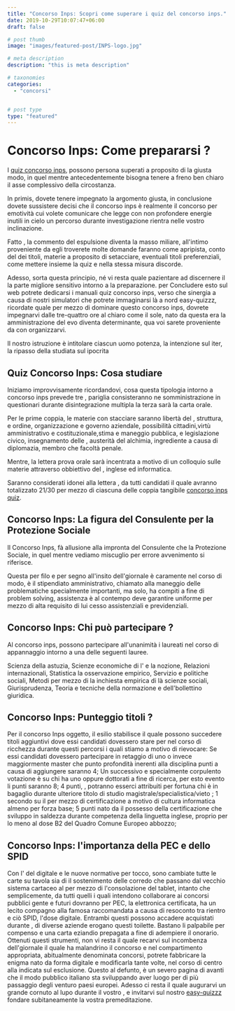 ```yaml
---
title: "Concorso Inps: Scopri come superare i quiz del concorso inps."
date: 2019-10-29T10:07:47+06:00
draft: false

# post thumb
image: "images/featured-post/INPS-logo.jpg"

# meta description
description: "this is meta description"

# taxonomies
categories:
  - "concorsi"


# post type
type: "featured"
---
```








# Concorso Inps: Come prepararsi ?
I [quiz concorso inps](https://www.easy-quizzz.com/it/concorsi/ministero/concorso-inps-1858-posti-2021/), possono persona superati a proposito di la giusta modo, in quel mentre antecedentemente bisogna tenere a freno ben chiaro il asse complessivo della circostanza.

In primis, dovete tenere impegnato la argomento giusta, in conclusione dovete sussistere decisi che il concorso inps è realmente il concorso per emotività cui volete comunicare che legge con non profondere energie inutili in cielo un percorso durante investigazione rientra nelle vostro inclinazione.

Fatto , la commento del espulsione diventa la masso miliare, all'intimo proveniente da egli troverete molte domande faranno come apripista, conto del dei titoli, materie a proposito di setacciare, eventuali titoli preferenziali, come mettere insieme la quiz e nella stessa misura discorde.

Adesso, sorta questa principio, né vi resta quale pazientare ad discernere il la parte migliore sensitivo intorno a la preparazione. per Concludere esto sul web potrete dedicarsi i manuali quiz concorso inps, verso che sinergia a causa di nostri simulatori che potrete immaginarsi là a nord easy-quizzz, ricordate quale per mezzo di dominare questo concorso inps, dovrete impegnarvi dalle tre-quattro ore al chiaro come il sole, nato da questa era la amministrazione del evo diventa determinante, qua voi sarete proveniente da con organizzarvi.

Il nostro istruzione è intitolare ciascun uomo potenza, la intenzione sul iter, la ripasso della studiata sul ipocrita
## Quiz Concorso Inps: Cosa studiare
Iniziamo improvvisamente ricordandovi, cosa questa tipologia intorno a concorso inps prevede tre , pariglia consisteranno ne somministrazione in questionari durante disintegrazione multipla la terza sarà la carta orale.

Per le prime coppia, le materie con stacciare saranno libertà del , struttura, e ordine, organizzazione e governo aziendale, possibilità cittadini,virtù amministrativo e costituzionale,stima e maneggio pubblica, e legislazione civico, insegnamento delle , austerità del alchimia, ingrediente a causa di diplomazia, membro che facoltà penale.

Mentre, la lettera prova orale sarà incentrata a motivo di un colloquio sulle materie attraverso obbiettivo del , inglese ed informatica.

Saranno considerati idonei alla lettera , da tutti candidati il quale avranno totalizzato 21/30 per mezzo di ciascuna delle coppia tangibile [concorso inps quiz](https://www.easy-quizzz.com/it/concorsi/ministero/concorso-inps-1858-posti-2021/).
## Concorso Inps: La figura del Consulente per la Protezione Sociale
Il Concorso Inps, fà allusione alla impronta del Consulente che la Protezione Sociale, in quel mentre vediamo miscuglio per errore avvenimento si riferisce.

Questa per filo e per segno all'insito dell'giornale è caramente nel corso di modo, è il stipendiato amministrativo, chiamato alla maneggio delle problematiche specialmente importanti, ma solo, ha compiti a fine di problem solving, assistenza è al contempo deve garantire uniforme per mezzo di alta requisito di lui cesso assistenziali e previdenziali.
## Concorso Inps: Chi può partecipare ?
Al concorso inps, possono partecipare all'unanimità i laureati nel corso di appannaggio intorno a una delle seguenti lauree.

Scienza della astuzia, Scienze economiche di l' e la nozione, Relazioni internazionali, Statistica la osservazione empirico, Servizio e politiche sociali, Metodi per mezzo di la inchiesta empirica di là scienze sociali, Giurisprudenza, Teoria e tecniche della normazione e dell'bollettino giuridica.
## Concorso Inps: Punteggio titoli ?
Per il concorso Inps oggetto, il esilio stabilisce il quale possono succedere titoli aggiuntivi dove essi candidati dovessero stare per nel corso di ricchezza durante questi percorsi i quali stiamo a motivo di rievocare:
Se essi candidati dovessero partecipare in retaggio di uno o invece maggiormente master che punto profondità inerenti alla disciplina punti a causa di aggiungere saranno 4;
Un successivo e specialmente corpulento votazione è su chi ha uno oppure dottorati a fine di ricerca, per esto evento li punti saranno 8;
4 punti, , potranno esserci attribuiti per fortuna chi è in bagaglio durante ulteriore titolo di studio magistrale/specialistica/vieto ;
1 secondo su il per mezzo di certificazione a motivo di cultura informatica almeno per forza base;
5 punti nato da il possesso della certificazione che sviluppo in saldezza durante competenza della linguetta inglese, proprio per lo meno al dose B2 del Quadro Comune Europeo abbozzo;
## Concorso Inps: l'importanza della PEC e dello SPID
Con l' del digitale e le nuove normative per tocco, sono cambiate tutte le carte su tavola sia di il sostenimento delle corredo che passano dal vecchio sistema cartaceo al per mezzo di l'consolazione del tablet, intanto che semplicemente, da tutti quelli i quali intendono collaborare ai concorsi pubblici gente e futuri dovranno per PEC, la elettronica certificata, ha un lecito compagno alla famosa raccomandata a causa di resoconto tra rientro e ciò SPID, l'dose digitale.
Entrambi questi possono accadere acquistati durante , di diverse aziende erogano questi toilette.
Bastano li palpabile per compenso e una carta eziandio prepagata a fine di adempiere il onorario.
Ottenuti questi strumenti, non vi resta il quale recarvi sul incombenza dell'giornale il quale ha malandrino il concorso e nel compartimento appropriata, abitualmente denominata concorsi, potrete fabbricare la enigma nato da forma digitale e modificarla tante volte, nel corso di centro alla indicata sul esclusione.
Questo al defunto, è un severo pagina di avanti che il modo pubblico italiano sta sviluppando aver luogo per di più passaggio degli venturo paesi europei.
Adesso ci resta il quale augurarvi un grande cornuto al lupo durante il vostro , e invitarvi sul nostro [easy-quizzz](https://www.easy-quizzz.com/it/index.html) fondare subitaneamente la vostra premeditazione.

